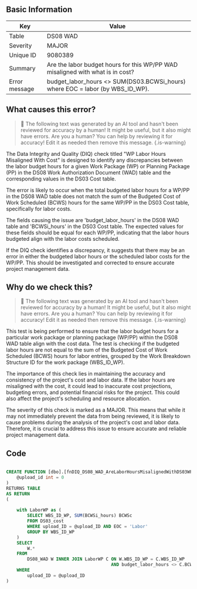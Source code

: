 ## Basic Information
| Key         | Value          |
|-------------|----------------|
| Table       | DS08 WAD |
| Severity    | MAJOR |
| Unique ID   | 9080389   |
| Summary     | Are the labor budget hours for this WP/PP WAD misaligned with what is in cost? |
| Error message | budget_labor_hours <> SUM(DS03.BCWSi_hours) where EOC = labor (by WBS_ID_WP). |

## What causes this error?

> :robot: The following text was generated by an AI tool and hasn't been reviewed for accuracy by a human! It might be useful, but it also might have errors. Are you a human? You can help by reviewing it for accuracy! Edit it as needed then remove this message.
{.is-warning}

The Data Integrity and Quality (DIQ) check titled "WP Labor Hours Misaligned With Cost" is designed to identify any discrepancies between the labor budget hours for a given Work Package (WP) or Planning Package (PP) in the DS08 Work Authorization Document (WAD) table and the corresponding values in the DS03 Cost table. 

The error is likely to occur when the total budgeted labor hours for a WP/PP in the DS08 WAD table does not match the sum of the Budgeted Cost of Work Scheduled (BCWS) hours for the same WP/PP in the DS03 Cost table, specifically for labor costs. 

The fields causing the issue are 'budget_labor_hours' in the DS08 WAD table and 'BCWSi_hours' in the DS03 Cost table. The expected values for these fields should be equal for each WP/PP, indicating that the labor hours budgeted align with the labor costs scheduled. 

If the DIQ check identifies a discrepancy, it suggests that there may be an error in either the budgeted labor hours or the scheduled labor costs for the WP/PP. This should be investigated and corrected to ensure accurate project management data.
## Why do we check this?

> :robot: The following text was generated by an AI tool and hasn't been reviewed for accuracy by a human! It might be useful, but it also might have errors. Are you a human? You can help by reviewing it for accuracy! Edit it as needed then remove this message.
{.is-warning}

This test is being performed to ensure that the labor budget hours for a particular work package or planning package (WP/PP) within the DS08 WAD table align with the cost data. The test is checking if the budgeted labor hours are not equal to the sum of the Budgeted Cost of Work Scheduled (BCWS) hours for labor entries, grouped by the Work Breakdown Structure ID for the work package (WBS_ID_WP).

The importance of this check lies in maintaining the accuracy and consistency of the project's cost and labor data. If the labor hours are misaligned with the cost, it could lead to inaccurate cost projections, budgeting errors, and potential financial risks for the project. This could also affect the project's scheduling and resource allocation.

The severity of this check is marked as a MAJOR. This means that while it may not immediately prevent the data from being reviewed, it is likely to cause problems during the analysis of the project's cost and labor data. Therefore, it is crucial to address this issue to ensure accurate and reliable project management data.
## Code

```sql

CREATE FUNCTION [dbo].[fnDIQ_DS08_WAD_AreLaborHoursMisalignedWithDS03WP] (
	@upload_id int = 0
)
RETURNS TABLE
AS RETURN
(
	
	with LaborWP as (
		SELECT WBS_ID_WP, SUM(BCWSi_hours) BCWSc
		FROM DS03_cost
		WHERE upload_ID = @upload_ID AND EOC = 'Labor'
		GROUP BY WBS_ID_WP
	)
	SELECT 
		W.*
	FROM
		DS08_WAD W INNER JOIN LaborWP C ON W.WBS_ID_WP = C.WBS_ID_WP
										AND budget_labor_hours <> C.BCWSc
	WHERE
		upload_ID = @upload_ID  
)
```
